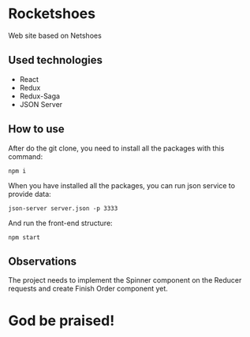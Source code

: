 # Rocketshoes

Web site based on Netshoes

## Used technologies

- React
- Redux
- Redux-Saga
- JSON Server

## How to use

After do the git clone, you need to install all the packages with this command:

```npm i```

When you have installed all the packages, you can run json service to provide data:

```json-server server.json -p 3333```

And run the front-end structure:

```npm start```

## Observations

The project needs to implement the Spinner component on the Reducer requests and create Finish Order component yet.

# God be praised!
